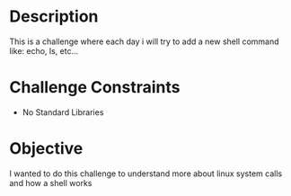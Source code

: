 # Description
This is a challenge where each day i will try to add a new shell command like: echo, ls, etc...

# Challenge Constraints
* No Standard Libraries

# Objective
I wanted to do this challenge to understand more about linux system calls and how a shell works
